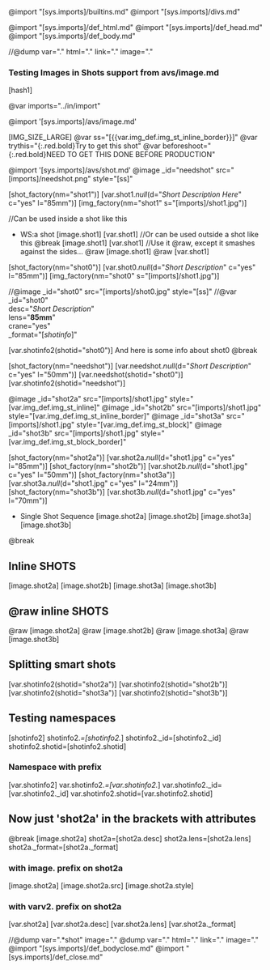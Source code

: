 @import "[sys.imports]/builtins.md"
@import "[sys.imports]/divs.md"

@import "[sys.imports]/def_html.md"
@import "[sys.imports]/def_head.md"
@import "[sys.imports]/def_body.md"

//@dump var="." html="." link="." image="."
### Testing Images in Shots support from avs/image.md
[hash1]

@var imports="../in/import"

@import '[sys.imports]/avs/image.md'

[IMG_SIZE_LARGE]
@var ss="[{{var.img_def.img_st_inline_border}}]"
@var trythis="{:.red.bold}Try to get this shot"
@var beforeshoot="{:.red.bold}NEED TO GET THIS DONE BEFORE PRODUCTION"

@import '[sys.imports]/avs/shot.md'
@image _id="needshot" src="[imports]/needshot.png" style="[ss]"

[shot_factory(nm="shot1")]
[var.shot1._null_(d="*Short Description Here*" c="yes" l="85mm")]
[img_factory(nm="shot1" s="[imports]/shot1.jpg")]

//Can be used inside a shot like this
- WS:a shot
    [image.shot1]
[var.shot1]
//Or can be used outside a shot like this
@break
[image.shot1]
[var.shot1]
//Use it @raw, except it smashes against the sides...
@raw [image.shot1]
@raw [var.shot1]

[shot_factory(nm="shot0")]
[var.shot0._null_(d="*Short Description*" c="yes" l="85mm")]
[img_factory(nm="shot0" s="[imports]/shot1.jpg")]

//@image _id="shot0" src="[imports]/shot0.jpg" style="[ss]"
//@var _id="shot0" \
     desc="*Short Description*" \
     lens="**85mm**" \
     crane="yes" \
     _format="[_shotinfo_]"

[var.shotinfo2(shotid="shot0")]
And here is some info about shot0
@break

[shot_factory(nm="needshot")]
[var.needshot._null_(d="*Short Description*" c="yes" l="50mm")]
[var.needshot(shotid="shot0")]
[var.shotinfo2(shotid="needshot")]

@image _id="shot2a" src="[imports]/shot1.jpg" style="[var.img_def.img_st_inline]"
@image _id="shot2b" src="[imports]/shot1.jpg" style="[var.img_def.img_st_inline_border]"
@image _id="shot3a" src="[imports]/shot1.jpg" style="[var.img_def.img_st_block]"
@image _id="shot3b" src="[imports]/shot1.jpg" style="[var.img_def.img_st_block_border]"

[shot_factory(nm="shot2a")]
[var.shot2a._null_(d="shot1.jpg" c="yes" l="85mm")]
[shot_factory(nm="shot2b")]
[var.shot2b._null_(d="shot1.jpg" c="yes" l="50mm")]
[shot_factory(nm="shot3a")]
[var.shot3a._null_(d="shot1.jpg" c="yes" l="24mm")]
[shot_factory(nm="shot3b")]
[var.shot3b._null_(d="shot1.jpg" c="yes" l="70mm")]

- Single Shot Sequence
    [image.shot2a]
    [image.shot2b]
    [image.shot3a]
    [image.shot3b]

@break
## Inline SHOTS
[image.shot2a]
[image.shot2b]
[image.shot3a]
[image.shot3b]

## @raw inline SHOTS

@raw [image.shot2a]
@raw [image.shot2b]
@raw [image.shot3a]
@raw [image.shot3b]

## Splitting smart shots
[var.shotinfo2(shotid="shot2a")]
[var.shotinfo2(shotid="shot2b")]
[var.shotinfo2(shotid="shot3a")]
[var.shotinfo2(shotid="shot3b")]

## Testing namespaces

[shotinfo2]
shotinfo2._=[shotinfo2._]
shotinfo2._id=[shotinfo2._id]
shotinfo2.shotid=[shotinfo2.shotid]
### Namespace with prefix
[var.shotinfo2]
var.shotinfo2._=[var.shotinfo2._]
var.shotinfo2._id=[var.shotinfo2._id]
var.shotinfo2.shotid=[var.shotinfo2.shotid]

## Now just 'shot2a' in the brackets with attributes
@break
[image.shot2a]
shot2a=[shot2a.desc]
shot2a.lens=[shot2a.lens]
shot2a._format=[shot2a._format]
### with image. prefix on shot2a
[image.shot2a]
[image.shot2a.src]
[image.shot2a.style]
### with varv2. prefix on shot2a
[var.shot2a]
[var.shot2a.desc]
[var.shot2a.lens]
[var.shot2a._format]

//@dump var=".*shot" image="."
@dump var="." html="." link="." image="."
@import "[sys.imports]/def_bodyclose.md"
@import "[sys.imports]/def_close.md"
